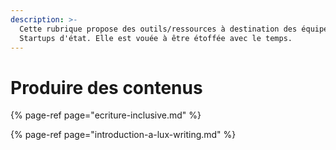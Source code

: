 ```yaml
---
description: >-
  Cette rubrique propose des outils/ressources à destination des équipes des
  Startups d'état. Elle est vouée à être étoffée avec le temps.
---
```


# Produire des contenus

{% page-ref page="ecriture-inclusive.md" %}

{% page-ref page="introduction-a-lux-writing.md" %}



